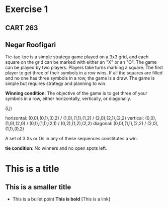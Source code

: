 # Exercise 1
## CART 263
## Negar Roofigari

Tic-tac-toe is a simple strategy game played on a 3x3 grid, and each square on the grid can be marked with either an "X" or an "O".  The game can be played by two players. Players take turns marking a square. The first player to get three of their symbols in a row wins. If all the squares are filled and no one has three symbols in a row, the game is a draw. The game is simple but requires strategy and planning to win.

 **Winning condition**: The objective of the game is to get three of your symbols in a row, either horizontally, vertically, or diagonally.

(i,j)

horizontal: (0,0),(0,1),(0,2) / (1,0),(1,1),(1,2) / (2,0),(2,1),(2,2)
vertical: (0,0),(1,0),(2,0) / (0,1),(1,1),(2,1) / (0,2),(1,2),(2,2)
diagonal: (0,0),(1,1),(2,2) / (2,0),(1,1),(0,2)

A set of 3 Xs or Os in any of these sequences constitutes a win.

**tie condition**: No winners and no open spots left.
 


# This is a title
## This is a smaller title
* This is a bullet point
**This is bold**
[This is a link]
